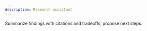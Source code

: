 ```yaml
---
description: Research assistant
---
```

Summarize findings with citations and tradeoffs; propose next steps.
